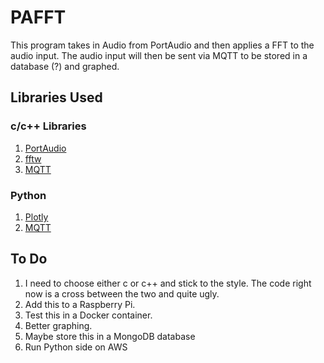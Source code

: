 # PAFFT
This program takes in Audio from PortAudio and then applies a FFT to the audio input. The audio input will then be sent via MQTT to be stored in a database (?) and graphed.

## Libraries Used
### c/c++ Libraries
1. [PortAudio](http://www.portaudio.com/)
2. [fftw](http://www.fftw.org/)
3. [MQTT](https://mosquitto.org/)

### Python
1. [Plotly](https://plot.ly/)
2. [MQTT](http://www.eclipse.org/paho/)

## To Do
1. I need to choose either c or c++ and stick to the style. The code right now is a cross between the two and quite ugly.
2. Add this to a Raspberry Pi.
3. Test this in a Docker container.
4. Better graphing.
5. Maybe store this in a MongoDB database
6. Run Python side on AWS